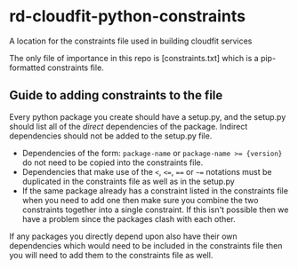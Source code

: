# rd-cloudfit-python-constraints
A location for the constraints file used in building cloudfit services

The only file of importance in this repo is [constraints.txt] which is a pip-formatted constraints file.

## Guide to adding constraints to the file

Every python package you create should have a setup.py, and the setup.py should list all of the *direct* dependencies of the package. Indirect dependencies should not be added to the setup.py file.

* Dependencies of the form: `package-name` or `package-name >= {version}` do not need to be copied into the constraints file.
* Dependencies that make use of the `<`, `<=`, `==` or `~=` notations must be duplicated in the constraints file as well as in the setup.py
* If the same package already has a constraint listed in the constraints file when you need to add one then make sure you combine the two constraints together into a single constraint. If this isn't possible then we have a problem since the packages clash with each other.


If any packages you directly depend upon also have their own dependencies which would need to be included in the constraints file then you will need to add them to the constraints file as well.